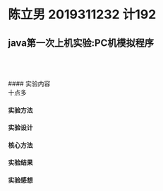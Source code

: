 # 陈立男 2019311232 计192 

## java第一次上机实验:PC机模拟程序 
<br>
<br>
<br>
#### 实验内容
<br>
十点多

#### 实验方法
#### 实验设计
#### 核心方法
#### 实验结果
#### 实验感想
